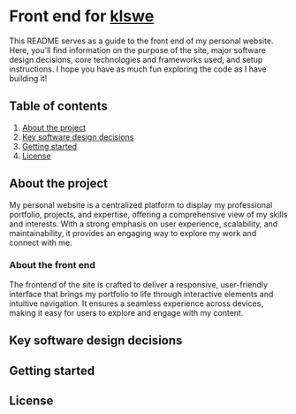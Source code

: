 # Front end for [klswe](https://www.klswe.com)

This README serves as a guide to the front end of my personal website. Here, you'll find information on the purpose of the site, major software design decisions, core technologies and frameworks used, and setup instructions. I hope you have as much fun exploring the code as I have building it!

## Table of contents

1. [About the project](#about-the-project)
2. [Key software design decisions](#key-software-design-decisions)
3. [Getting started](#getting-started)
4. [License](#license)

## About the project
My personal website is a centralized platform to display my professional portfolio, projects, and expertise, offering a comprehensive view of my skills and interests. With a strong emphasis on user experience, scalability, and maintainability, it provides an engaging way to explore my work and connect with me.

### About the front end
The frontend of the site is crafted to deliver a responsive, user-friendly interface that brings my portfolio to life through interactive elements and intuitive navigation. It ensures a seamless experience across devices, making it easy for users to explore and engage with my content.

## Key software design decisions

## Getting started

## License
